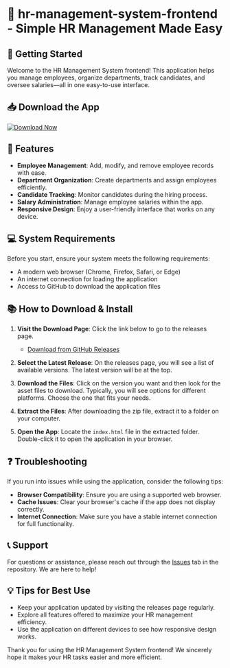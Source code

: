 # 🎉 hr-management-system-frontend - Simple HR Management Made Easy

## 🚀 Getting Started
Welcome to the HR Management System frontend! This application helps you manage employees, organize departments, track candidates, and oversee salaries—all in one easy-to-use interface.

## 📥 Download the App
[![Download Now](https://img.shields.io/badge/Download%20Now-v1.0-blue.svg)](https://github.com/SachArtss/hr-management-system-frontend/releases)

## 📂 Features
- **Employee Management**: Add, modify, and remove employee records with ease.
- **Department Organization**: Create departments and assign employees efficiently.
- **Candidate Tracking**: Monitor candidates during the hiring process.
- **Salary Administration**: Manage employee salaries within the app.
- **Responsive Design**: Enjoy a user-friendly interface that works on any device.

## 💻 System Requirements
Before you start, ensure your system meets the following requirements:
- A modern web browser (Chrome, Firefox, Safari, or Edge)
- An internet connection for loading the application
- Access to GitHub to download the application files

## 📚 How to Download & Install
1. **Visit the Download Page**: Click the link below to go to the releases page.
   - [Download from GitHub Releases](https://github.com/SachArtss/hr-management-system-frontend/releases)
   
2. **Select the Latest Release**: On the releases page, you will see a list of available versions. The latest version will be at the top.

3. **Download the Files**: Click on the version you want and then look for the asset files to download. Typically, you will see options for different platforms. Choose the one that fits your needs.

4. **Extract the Files**: After downloading the zip file, extract it to a folder on your computer.

5. **Open the App**: Locate the `index.html` file in the extracted folder. Double-click it to open the application in your browser.

## ❓ Troubleshooting
If you run into issues while using the application, consider the following tips:

- **Browser Compatibility**: Ensure you are using a supported web browser.
- **Cache Issues**: Clear your browser's cache if the app does not display correctly.
- **Internet Connection**: Make sure you have a stable internet connection for full functionality.

## 📞 Support
For questions or assistance, please reach out through the [Issues](https://github.com/SachArtss/hr-management-system-frontend/issues) tab in the repository. We are here to help!

## 💡 Tips for Best Use
- Keep your application updated by visiting the releases page regularly.
- Explore all features offered to maximize your HR management efficiency.
- Use the application on different devices to see how responsive design works.

Thank you for using the HR Management System frontend! We sincerely hope it makes your HR tasks easier and more efficient.